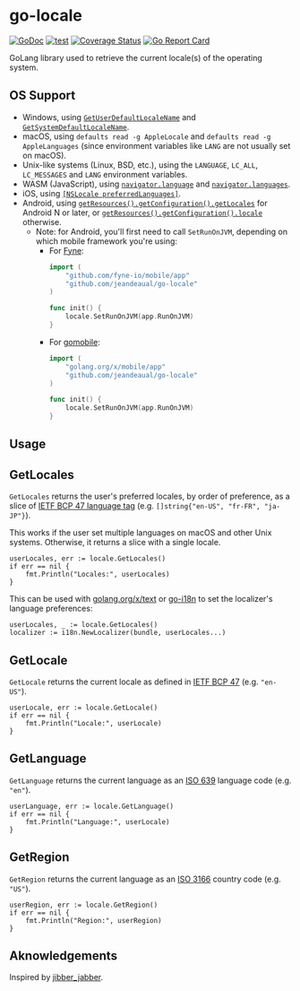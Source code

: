 # go-locale

[![GoDoc](https://godoc.org/github.com/jeandeaual/go-locale?status.svg)](https://godoc.org/github.com/jeandeaual/go-locale)
[![test](https://github.com/jeandeaual/go-locale/workflows/test/badge.svg)](https://github.com/jeandeaual/go-locale/actions?query=workflow%3Atest)
[![Coverage
Status](https://coveralls.io/repos/github/jeandeaual/go-locale/badge.svg?branch=master)](https://coveralls.io/github/jeandeaual/go-locale?branch=master)
[![Go Report Card](https://goreportcard.com/badge/github.com/jeandeaual/go-locale)](https://goreportcard.com/report/github.com/jeandeaual/go-locale)

GoLang library used to retrieve the current locale(s) of the operating system.

## OS Support

* Windows, using [`GetUserDefaultLocaleName`](https://docs.microsoft.com/en-us/windows/win32/api/winnls/nf-winnls-getuserdefaultlocalename) and [`GetSystemDefaultLocaleName`](https://docs.microsoft.com/en-us/windows/win32/api/winnls/nf-winnls-getsystemdefaultlocalename).
* macOS, using `defaults read -g AppleLocale` and `defaults read -g AppleLanguages` (since environment variables like `LANG` are not usually set on macOS).
* Unix-like systems (Linux, BSD, etc.), using the `LANGUAGE`, `LC_ALL`, `LC_MESSAGES` and `LANG` environment variables.
* WASM (JavaScript), using [`navigator.language`](https://developer.mozilla.org/en-US/docs/Web/API/NavigatorLanguage/language) and [`navigator.languages`](https://developer.mozilla.org/en-US/docs/Web/API/NavigatorLanguage/languages).
* iOS, using [`[NSLocale preferredLanguages]`](https://developer.apple.com/documentation/foundation/nslocale/1415614-preferredlanguages).
* Android, using [`getResources().getConfiguration().getLocales`](https://developer.android.com/reference/android/content/res/Configuration#getLocales()) for Android N or later, or [`getResources().getConfiguration().locale`](https://developer.android.com/reference/android/content/res/Configuration#locale) otherwise.
    * Note: for Android, you'll first need to call `SetRunOnJVM`, depending on which mobile framework you're using:
        * For [Fyne](https://fyne.io/):
            ```go
            import (
                "github.com/fyne-io/mobile/app"
                "github.com/jeandeaual/go-locale"
            )

            func init() {
                locale.SetRunOnJVM(app.RunOnJVM)
            }
            ```
        * For [gomobile](https://github.com/golang/go/wiki/Mobile):
            ```go
            import (
                "golang.org/x/mobile/app"
                "github.com/jeandeaual/go-locale"
            )

            func init() {
                locale.SetRunOnJVM(app.RunOnJVM)
            }
            ```

## Usage

## GetLocales

`GetLocales` returns the user's preferred locales, by order of preference, as a slice of [IETF BCP 47 language tag](https://tools.ietf.org/rfc/bcp/bcp47.txt) (e.g. `[]string{"en-US", "fr-FR", "ja-JP"}`).

This works if the user set multiple languages on macOS and other Unix systems.
Otherwise, it returns a slice with a single locale.

```golang
userLocales, err := locale.GetLocales()
if err == nil {
    fmt.Println("Locales:", userLocales)
}
```

This can be used with [golang.org/x/text](https://godoc.org/golang.org/x/text) or [go-i18n](https://github.com/nicksnyder/go-i18n) to set the localizer's language preferences:

```golang
userLocales, _ := locale.GetLocales()
localizer := i18n.NewLocalizer(bundle, userLocales...)
```

## GetLocale

`GetLocale` returns the current locale as defined in [IETF BCP 47](https://tools.ietf.org/rfc/bcp/bcp47.txt) (e.g. `"en-US"`).

```golang
userLocale, err := locale.GetLocale()
if err == nil {
    fmt.Println("Locale:", userLocale)
}
```

## GetLanguage

`GetLanguage` returns the current language as an [ISO 639](http://en.wikipedia.org/wiki/ISO_639) language code (e.g. `"en"`).

```golang
userLanguage, err := locale.GetLanguage()
if err == nil {
    fmt.Println("Language:", userLocale)
}
```

## GetRegion

`GetRegion` returns the current language as an [ISO 3166](http://en.wikipedia.org/wiki/ISO_3166-1) country code (e.g. `"US"`).

```golang
userRegion, err := locale.GetRegion()
if err == nil {
    fmt.Println("Region:", userRegion)
}
```

## Aknowledgements

Inspired by [jibber_jabber](https://github.com/cloudfoundry-attic/jibber_jabber).
